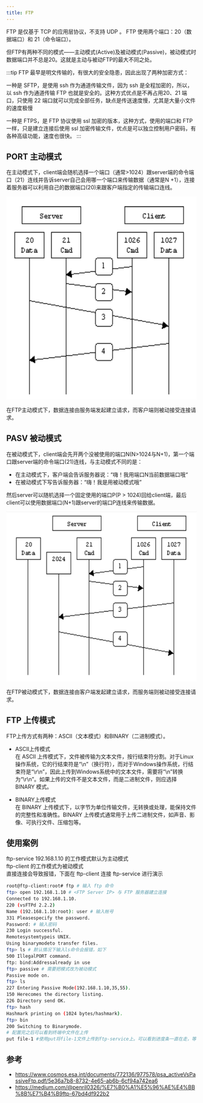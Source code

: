 ```yaml
---
title: FTP
---
```


FTP 是仅基于 TCP 的应用层协议，不支持 UDP 。 FTP 使用两个端口：20（数据端口）和 21（命令端口）。

但FTP有两种不同的模式——主动模式(Active)及被动模式(Passive)，被动模式时数据端口并不总是20。这就是主动与被动FTP的最大不同之处。

:::tip
FTP 最早是明文传输的，有很大的安全隐患，因此出现了两种加密方式：

一种是 SFTP，是使用 ssh 作为通道传输文件，因为 ssh 是全程加密的，所以，以 ssh 作为通道传输 FTP 也就是安全的。这种方式优点是不再占用20、21 端口，只使用 22 端口就可以完成全部任务，缺点是传送速度慢，尤其是大量小文件的速度极慢

一种是 FTPS，是 FTP 协议使用 ssl 加密的版本，这种方式，使用的端口和 FTP 一样，只是建立连接后使用 ssl 加密传输文件，优点是可以独立控制用户密码，有各种高级功能，速度也很快。
:::
## PORT 主动模式
在主动模式下，client端会随机选择一个端口（通常>1024）跟server端的命令端口（21）连线并告诉server自己会用哪一个端口来传输数据（通常是N +1），连接着服务器可以利用自己的数据端口(20)来跟客户端指定的传输端口连线。

![1687432692477](image/README/1687432692477.png)

在FTP主动模式下，数据连接由服务端发起建立请求，而客户端则被动接受连接请求。

## PASV 被动模式 

在被动模式下，client端会先开两个没被使用的端口N(N>1024与N+1)，第一个端口跟server端的命令端口(21)连线，与主动模式不同的是：

- 在主动模式下，客户端会告诉服务器说：“嗨！我用端口N当前数据端口哦“
- 在被动模式下写告诉服务器：“嗨！我是用被动模式哦”
  
然后server可以随机选择一个固定使用的端口P(P > 1024)回给client端，最后client可以使用数据端口(N+1)跟server的端口P连线来传输数据。

![1687432671316](image/README/1687432671316.png)

在FTP被动模式下，数据连接由客户端发起建立请求，而服务端则被动接受连接请求。


## FTP 上传模式

FTP上传方式有两种：ASCII（文本模式）和BINARY（二进制模式）。

- ASCII上传模式  
  在 ASCII 上传模式下，文件被传输为文本文件，按行结束符分割。对于Linux操作系统，它的行结束符是“\n”（换行符），而对于Windows操作系统，行结束符是“\r\n”，因此上传到Windows系统中的文本文件，需要将“\n”转换为“\r\n”。如果上传的文件不是文本文件，而是二进制文件，则应选择 BINARY 模式。

- BINARY上传模式  
  在 BINARY 上传模式下，以字节为单位传输文件，无转换或处理，能保持文件的完整性和准确性。BINARY 上传模式通常用于上传二进制文件，如声音、影像、可执行文件、压缩包等。

## 使用案例
ftp-service 192.168.1.10 的工作模式默认为主动模式  
ftp-client 的工作模式为被动模式  
直接连接会导致报错，下面在 ftp-client 连接 ftp-service 进行演示
```bash
root@ftp-client:root# ftp # 输入 ftp 命令
ftp> open 192.168.1.10 # <FTP Server IP> 与 FTP 服务器建立连接
Connected to 192.168.1.10.
220 (vsFTPd 2.2.2)
Name (192.168.1.10:root): user # 输入帐号
331 Pleasespecify the password.
Password: # 输入密码
230 Login successful.
Remotesystemtypeis UNIX.
Using binarymodeto transfer files.
ftp> ls # 默认情况下输入ls命令会报错，如下
500 IllegalPORT command.
ftp: bind:Addressalready in use
ftp> passive # 需要把模式改为被动模式
Passive mode on.
ftp> ls
227 Entering Passive Mode(192.168.1.10,35,55).
150 Herecomes the directory listing.
226 Directory send OK.
ftp> hash
Hashmark printing on (1024 bytes/hashmark).
ftp> bin
200 Switching to Binarymode.
# 配置完之后可以看到终端中文件在上传
put file-1 #使用put将file-1文件上传到ftp-service上。可以看到进度条一直在走，等待即可，
```


## 参考
- https://www.cosmos.esa.int/documents/772136/977578/psa_activeVsPassiveFtp.pdf/5e36a7b8-8732-4e65-ab6b-6cf94a742ea6
- https://medium.com/@penril0326/%E7%B0%A1%E5%96%AE%E4%BB%8B%E7%B4%B9ftp-67bd4df922b2